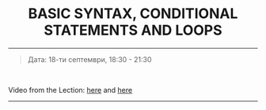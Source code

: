 <h1 align="center">BASIC SYNTAX, CONDITIONAL STATEMENTS AND LOOPS</h1>

<hr>

<blockquote>
    <p>Дата: 18-ти септември, 18:30 - 21:30</p>
</blockquote>

<br>

<p>
    Video from the Lection: <a href="https://www.youtube.com/watch?v=MXaFTM1eHmM">here</a> and <a href="https://www.youtube.com/watch?v=sP_t7cbZF7c">here</a>
</p>

<hr>